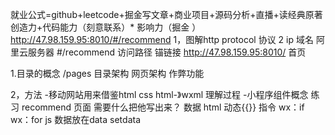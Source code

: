 就业公式=github+leetcode+掘金写文章+商业项目+源码分析+直播+读经典原著
创造力+代码能力（刻意联系）* 影响力（掘金 ）
http://47.98.159.95:8010/#/recommend
1，图解http protocol 协议
2 ip 域名 阿里云服务器
#/recommend 访问路径 锚链接
http://47.98.159.95:8010/ 首页

1.目录的概念
 /pages
 目录架构
 网页架构
 作弊功能

 2，方法
 -移动网站用来借鉴html css
  html-》wxml 理解过程
-小程序组件概念  练习
recommend 页面
需要什么把他写出来？ 数据
html 
动态{{}}
指令 wx：if wx：for
js 数据放在data setdata 